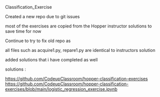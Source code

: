 Classification_Exercise 

Created a new repo due to git issues 

most of the exercises are copied from the Hopper instructor solutions to save time for now 

Continue to try to fix old repo as 

all files such as acquire1.py, repare1.py are identical to instructors solution 

added solutions that i have completed as well 

solutions : 

https://github.com/CodeupClassroom/hopper-classification-exercises
https://github.com/CodeupClassroom/hopper-classification-exercises/blob/main/logistic_regression_exercise.ipynb
